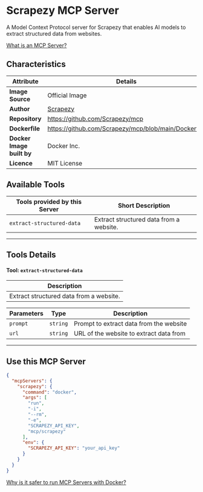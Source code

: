 # Scrapezy MCP Server

A Model Context Protocol server for Scrapezy that enables AI models to extract structured data from websites.

[What is an MCP Server?](https://www.anthropic.com/news/model-context-protocol)

## Characteristics
Attribute|Details|
|-|-|
**Image Source**|Official Image
|**Author**|[Scrapezy](https://github.com/Scrapezy)
**Repository**|https://github.com/Scrapezy/mcp
**Dockerfile**|https://github.com/Scrapezy/mcp/blob/main/Dockerfile
**Docker Image built by**|Docker Inc.
**Licence**|MIT License

## Available Tools
Tools provided by this Server|Short Description
-|-
`extract-structured-data`|Extract structured data from a website.|

---
## Tools Details

#### Tool: `extract-structured-data`
|Description|
|-|
|Extract structured data from a website.|

Parameters|Type|Description
-|-|-
`prompt`|`string`|Prompt to extract data from the website
`url`|`string`|URL of the website to extract data from

---
## Use this MCP Server

```json
{
  "mcpServers": {
    "scrapezy": {
      "command": "docker",
      "args": [
        "run",
        "-i",
        "--rm",
        "-e",
        "SCRAPEZY_API_KEY",
        "mcp/scrapezy"
      ],
      "env": {
        "SCRAPEZY_API_KEY": "your_api_key"
      }
    }
  }
}
```

[Why is it safer to run MCP Servers with Docker?](https://www.docker.com/blog/the-model-context-protocol-simplifying-building-ai-apps-with-anthropic-claude-desktop-and-docker/)
